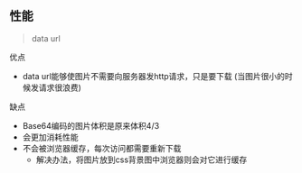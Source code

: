 <!--
 * @Descripttion:
 * @version:
 * @Author: congsir
 * @Date: 2022-09-29 23:28:15
 * @LastEditors: Please set LastEditors
 * @LastEditTime: 2022-09-29 23:36:10
-->
## 性能

> data url

优点
+ data url能够使图片不需要向服务器发http请求，只是要下载 (当图片很小的时候发请求很浪费)
  
缺点
+ Base64编码的图片体积是原来体积4/3
+ 会更加消耗性能
+ 不会被浏览器缓存，每次访问都需要重新下载
  + 解决办法，将图片放到css背景图中浏览器则会对它进行缓存